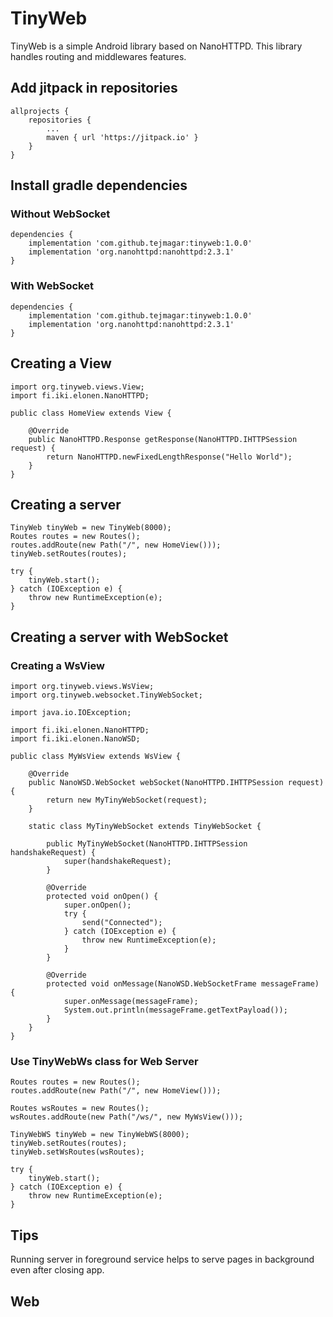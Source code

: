 # TinyWeb
TinyWeb is a simple Android library based on NanoHTTPD. This library handles routing and middlewares
features.


## Add jitpack in repositories

```
allprojects {
	repositories {
		...
		maven { url 'https://jitpack.io' }
	}
}

```

## Install gradle dependencies

### Without WebSocket
```
dependencies {
    implementation 'com.github.tejmagar:tinyweb:1.0.0'
    implementation 'org.nanohttpd:nanohttpd:2.3.1'
}
```

### With WebSocket

```
dependencies {
    implementation 'com.github.tejmagar:tinyweb:1.0.0'
    implementation 'org.nanohttpd:nanohttpd:2.3.1'
}
```

## Creating a View

```
import org.tinyweb.views.View;
import fi.iki.elonen.NanoHTTPD;

public class HomeView extends View {

    @Override
    public NanoHTTPD.Response getResponse(NanoHTTPD.IHTTPSession request) {
        return NanoHTTPD.newFixedLengthResponse("Hello World");
    }
}
```

## Creating a server
```        
TinyWeb tinyWeb = new TinyWeb(8000);
Routes routes = new Routes();
routes.addRoute(new Path("/", new HomeView()));
tinyWeb.setRoutes(routes);

try {
    tinyWeb.start();
} catch (IOException e) {
    throw new RuntimeException(e);
}
```

## Creating a server with WebSocket 

### Creating a WsView

```
import org.tinyweb.views.WsView;
import org.tinyweb.websocket.TinyWebSocket;

import java.io.IOException;

import fi.iki.elonen.NanoHTTPD;
import fi.iki.elonen.NanoWSD;

public class MyWsView extends WsView {

    @Override
    public NanoWSD.WebSocket webSocket(NanoHTTPD.IHTTPSession request) {
        return new MyTinyWebSocket(request);
    }

    static class MyTinyWebSocket extends TinyWebSocket {

        public MyTinyWebSocket(NanoHTTPD.IHTTPSession handshakeRequest) {
            super(handshakeRequest);
        }

        @Override
        protected void onOpen() {
            super.onOpen();
            try {
                send("Connected");
            } catch (IOException e) {
                throw new RuntimeException(e);
            }
        }

        @Override
        protected void onMessage(NanoWSD.WebSocketFrame messageFrame) {
            super.onMessage(messageFrame);
            System.out.println(messageFrame.getTextPayload());
        }
    }
}

```

### Use TinyWebWs class for Web Server
```
Routes routes = new Routes();
routes.addRoute(new Path("/", new HomeView()));

Routes wsRoutes = new Routes();
wsRoutes.addRoute(new Path("/ws/", new MyWsView()));

TinyWebWS tinyWeb = new TinyWebWS(8000);
tinyWeb.setRoutes(routes);
tinyWeb.setWsRoutes(wsRoutes);

try {
    tinyWeb.start();
} catch (IOException e) {
    throw new RuntimeException(e);
}
```

## Tips
Running server in foreground service helps to serve pages in background even after closing app.


## Web